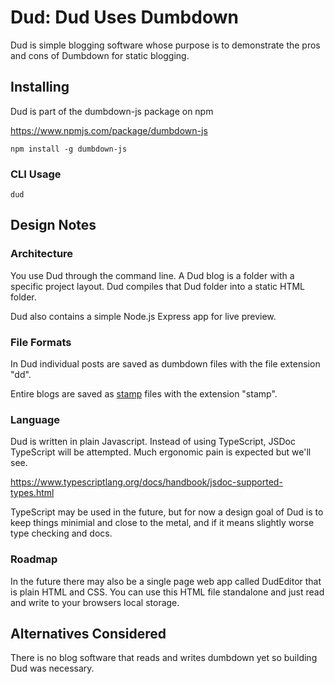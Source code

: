 # Dud: Dud Uses Dumbdown

Dud is simple blogging software whose purpose is to
demonstrate the pros and cons of Dumbdown for static
blogging.

## Installing

Dud is part of the dumbdown-js package on npm

https://www.npmjs.com/package/dumbdown-js

```
npm install -g dumbdown-js
```

### CLI Usage

```
dud
```

## Design Notes

### Architecture

You use Dud through the command line. A Dud blog is a
folder with a specific project layout. Dud compiles that
Dud folder into a static HTML folder.

Dud also contains a simple Node.js Express app for live
preview.

### File Formats

In Dud individual posts are saved as dumbdown files with the
file extension "dd".

Entire blogs are saved as [stamp](https://jtree.treenotation.org/designer/#standard%20stamp) files with the extension
"stamp".

### Language

Dud is written in plain Javascript. Instead of using
TypeScript, JSDoc TypeScript will be attempted. Much
ergonomic pain is expected but we'll see.

https://www.typescriptlang.org/docs/handbook/jsdoc-supported-types.html

TypeScript may be used in the future, but for now a
design goal of Dud is to keep things minimial and
close to the metal, and if it means slightly worse
type checking and docs.

### Roadmap

In the future there may also be a single page web app
called DudEditor that is plain HTML and CSS. You can use
this HTML file standalone and just read and write to your
browsers local storage.

## Alternatives Considered

There is no blog software that reads and writes dumbdown yet
so building Dud was necessary.
